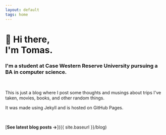 ```yaml
---
layout: default
tags: home
---
```


# 👋 Hi there, <br/> I'm Tomas.

### I'm a student at Case Western Reserve University pursuing a BA in computer science.
<br>

This is just a blog where I post some thoughts and musings about trips I've taken, movies, books, and other random things. 

It was made using Jekyll and is hosted on GitHub Pages.

<br>

[**See latest blog posts →**]({{ site.baseurl }}/blog)
